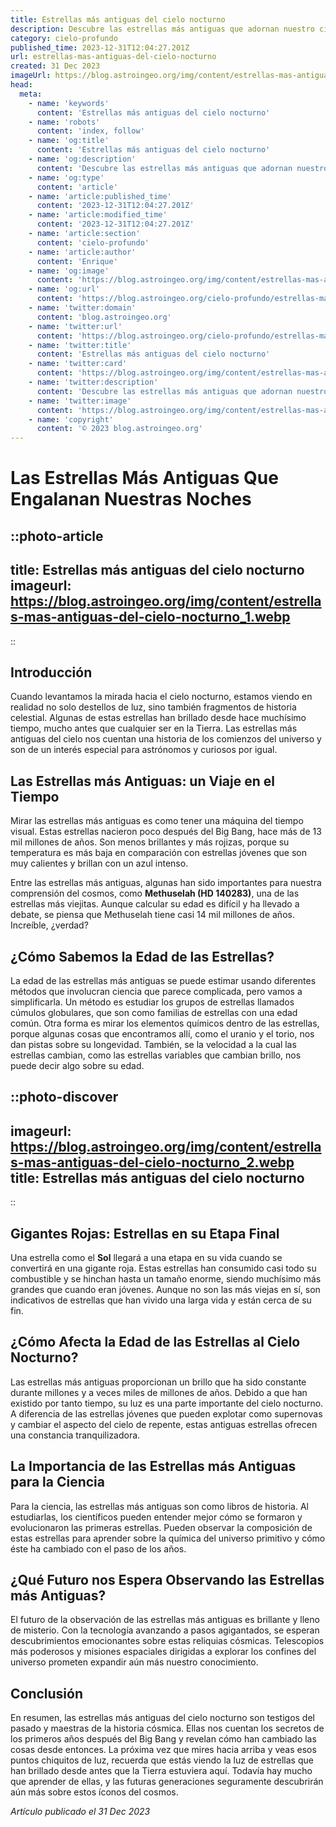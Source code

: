 ```yaml
---
title: Estrellas más antiguas del cielo nocturno
description: Descubre las estrellas más antiguas que adornan nuestro cielo nocturno y desentraña su historia celestial en nuestro detallado artículo astronómico.
category: cielo-profundo
published_time: 2023-12-31T12:04:27.201Z
url: estrellas-mas-antiguas-del-cielo-nocturno
created: 31 Dec 2023
imageUrl: https://blog.astroingeo.org/img/content/estrellas-mas-antiguas-del-cielo-nocturno_1.webp
head:
  meta:
    - name: 'keywords'
      content: 'Estrellas más antiguas del cielo nocturno'
    - name: 'robots'
      content: 'index, follow'
    - name: 'og:title'
      content: 'Estrellas más antiguas del cielo nocturno'
    - name: 'og:description'
      content: 'Descubre las estrellas más antiguas que adornan nuestro cielo nocturno y desentraña su historia celestial en nuestro detallado artículo astronómico.'
    - name: 'og:type'
      content: 'article'
    - name: 'article:published_time'
      content: '2023-12-31T12:04:27.201Z'
    - name: 'article:modified_time'
      content: '2023-12-31T12:04:27.201Z'
    - name: 'article:section'
      content: 'cielo-profundo'
    - name: 'article:author'
      content: 'Enrique'
    - name: 'og:image'
      content: 'https://blog.astroingeo.org/img/content/estrellas-mas-antiguas-del-cielo-nocturno_1.webp'
    - name: 'og:url'
      content: 'https://blog.astroingeo.org/cielo-profundo/estrellas-mas-antiguas-del-cielo-nocturno'
    - name: 'twitter:domain'
      content: 'blog.astroingeo.org'
    - name: 'twitter:url'
      content: 'https://blog.astroingeo.org/cielo-profundo/estrellas-mas-antiguas-del-cielo-nocturno'
    - name: 'twitter:title'
      content: 'Estrellas más antiguas del cielo nocturno'
    - name: 'twitter:card'
      content: 'https://blog.astroingeo.org/img/content/estrellas-mas-antiguas-del-cielo-nocturno_1.webp'
    - name: 'twitter:description'
      content: 'Descubre las estrellas más antiguas que adornan nuestro cielo nocturno y desentraña su historia celestial en nuestro detallado artículo astronómico.'
    - name: 'twitter:image'
      content: 'https://blog.astroingeo.org/img/content/estrellas-mas-antiguas-del-cielo-nocturno_1.webp'
    - name: 'copyright'
      content: '© 2023 blog.astroingeo.org'
---
```

# Las Estrellas Más Antiguas Que Engalanan Nuestras Noches

::photo-article
---
title: Estrellas más antiguas del cielo nocturno
imageurl: https://blog.astroingeo.org/img/content/estrellas-mas-antiguas-del-cielo-nocturno_1.webp
---
::

## Introducción

Cuando levantamos la mirada hacia el cielo nocturno, estamos viendo en realidad no solo destellos de luz, sino también fragmentos de historia celestial. Algunas de estas estrellas han brillado desde hace muchísimo tiempo, mucho antes que cualquier ser en la Tierra. Las estrellas más antiguas del cielo nos cuentan una historia de los comienzos del universo y son de un interés especial para astrónomos y curiosos por igual.

## Las Estrellas más Antiguas: un Viaje en el Tiempo

Mirar las estrellas más antiguas es como tener una máquina del tiempo visual. Estas estrellas nacieron poco después del Big Bang, hace más de 13 mil millones de años. Son menos brillantes y más rojizas, porque su temperatura es más baja en comparación con estrellas jóvenes que son muy calientes y brillan con un azul intenso.

Entre las estrellas más antiguas, algunas han sido importantes para nuestra comprensión del cosmos, como **Methuselah (HD 140283)**, una de las estrellas más viejitas. Aunque calcular su edad es difícil y ha llevado a debate, se piensa que Methuselah tiene casi 14 mil millones de años. Increíble, ¿verdad?

## ¿Cómo Sabemos la Edad de las Estrellas?

La edad de las estrellas más antiguas se puede estimar usando diferentes métodos que involucran ciencia que parece complicada, pero vamos a simplificarla. Un método es estudiar los grupos de estrellas llamados cúmulos globulares, que son como familias de estrellas con una edad común. Otra forma es mirar los elementos químicos dentro de las estrellas, porque algunas cosas que encontramos allí, como el uranio y el torio, nos dan pistas sobre su longevidad. También, se la velocidad a la cual las estrellas cambian, como las estrellas variables que cambian brillo, nos puede decir algo sobre su edad.


::photo-discover
---
imageurl: https://blog.astroingeo.org/img/content/estrellas-mas-antiguas-del-cielo-nocturno_2.webp
title: Estrellas más antiguas del cielo nocturno
---
::

## Gigantes Rojas: Estrellas en su Etapa Final

Una estrella como el **Sol** llegará a una etapa en su vida cuando se convertirá en una gigante roja. Estas estrellas han consumido casi todo su combustible y se hinchan hasta un tamaño enorme, siendo muchísimo más grandes que cuando eran jóvenes. Aunque no son las más viejas en sí, son indicativos de estrellas que han vivido una larga vida y están cerca de su fin.

## ¿Cómo Afecta la Edad de las Estrellas al Cielo Nocturno?

Las estrellas más antiguas proporcionan un brillo que ha sido constante durante millones y a veces miles de millones de años. Debido a que han existido por tanto tiempo, su luz es una parte importante del cielo nocturno. A diferencia de las estrellas jóvenes que pueden explotar como supernovas y cambiar el aspecto del cielo de repente, estas antiguas estrellas ofrecen una constancia tranquilizadora.

## La Importancia de las Estrellas más Antiguas para la Ciencia

Para la ciencia, las estrellas más antiguas son como libros de historia. Al estudiarlas, los científicos pueden entender mejor cómo se formaron y evolucionaron las primeras estrellas. Pueden observar la composición de estas estrellas para aprender sobre la química del universo primitivo y cómo éste ha cambiado con el paso de los años.

## ¿Qué Futuro nos Espera Observando las Estrellas más Antiguas?

El futuro de la observación de las estrellas más antiguas es brillante y lleno de misterio. Con la tecnología avanzando a pasos agigantados, se esperan descubrimientos emocionantes sobre estas reliquias cósmicas. Telescopios más poderosos y misiones espaciales dirigidas a explorar los confines del universo prometen expandir aún más nuestro conocimiento.

## Conclusión

En resumen, las estrellas más antiguas del cielo nocturno son testigos del pasado y maestras de la historia cósmica. Ellas nos cuentan los secretos de los primeros años después del Big Bang y revelan cómo han cambiado las cosas desde entonces. La próxima vez que mires hacia arriba y veas esos puntos chiquitos de luz, recuerda que estás viendo la luz de estrellas que han brillado desde antes que la Tierra estuviera aquí. Todavía hay mucho que aprender de ellas, y las futuras generaciones seguramente descubrirán aún más sobre estos íconos del cosmos.

_Artículo publicado el 31 Dec 2023_